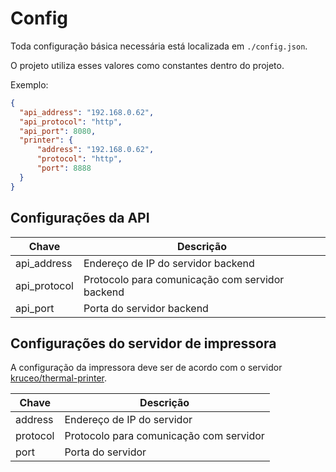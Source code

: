 # Config

Toda configuração básica necessária está localizada em `./config.json`.

O projeto utiliza esses valores como constantes dentro do projeto.

Exemplo:

```json
{
  "api_address": "192.168.0.62",
  "api_protocol": "http",
  "api_port": 8080,
  "printer": {
      "address": "192.168.0.62",
      "protocol": "http",
      "port": 8888
  }
}
```

## Configurações da API

|Chave        |Descrição                                      |
|-------------|-----------------------------------------------|
|api_address  |Endereço de IP do servidor backend             |
|api_protocol |Protocolo para comunicação com servidor backend|
|api_port     |Porta do servidor backend                      |

## Configurações do servidor de impressora

A configuração da impressora deve ser de acordo com o servidor [kruceo/thermal-printer](https://github.com/kruceo/thermal-printer).

|Chave        |Descrição                                      |
|-------------|-----------------------------------------------|
|address      |Endereço de IP do servidor                     |
|protocol     |Protocolo para comunicação com servidor        |
|port         |Porta do servidor                              |
